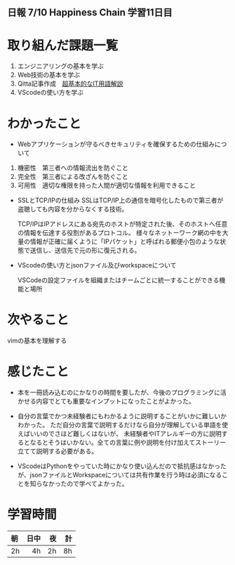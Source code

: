 ## 日報 7/10 Happiness Chain 学習11日目

# 取り組んだ課題一覧 
1. エンジニアリングの基本を学ぶ
2. Web技術の基本を学ぶ
3. Qitta記事作成　[超基本的なIT用語解説](https://qiita.com/yama708-hc/items/f854df6e4097df947d1e)
4. VScodeの使い方を学ぶ
   
# わかったこと
+ Webアプリケーションが守るべきセキュリティを確保するための仕組みについて
1. 機密性　第三者への情報流出を防ぐこと
2. 完全性　第三者による改ざんを防ぐこと
3. 可用性　適切な権限を持った人間が適切な情報を利用できること

+ SSLとTCP/IPの仕組み
  SSLはTCP/IP上の通信を暗号化したもので第三者が盗聴しても内容を分からなくする技術。
  
  TCP/IPはIPアドレスにある宛先のホストが特定された後、そのホストへ任意の情報を伝達する役割があるプロトコル。
  様々なネットーワーク網の中を大量の情報が正確に届くように「IPパケット」と呼ばれる郵便小包のような状態で送信し、送信先で元の形に復元される。

+ VScodeの使い方とjsonファイル及びworkspaceについて

  VSCodeの設定ファイルを組織またはチームごとに統一することができる機能と場所


# 次やること
vimの基本を理解する

# 感じたこと

+ 本を一冊読み込むのにかなりの時間を要したが、今後のプログラミングに活かせる内容でとても重要なインプットになったことがよかった。

+ 自分の言葉でかつ未経験者にもわかるように説明することがいかに難しいかわかった。
  ただ自分の言葉で説明するだけなら自分が理解している単語を使えばいいのでさほど難しくはないが、
  未経験者やITアレルギーの方に説明するとなるとそうはいかない。全ての言葉に例や説明を付け加えてストーリー立てて説明する必要がある。

+ VScodeはPythonをやっていた時にかなり使い込んだので抵抗感はなかったが、jsonファイルとWorkspaceについては共有作業を行う時は必須になることを知らなかったので学べてよかった。
  
# 学習時間

| 朝           | 日中          | 夜              | 計              |
| :----------|------------:|-------------:|-------------:|
| 2h           | 4h            | 2h              |  8h            |
